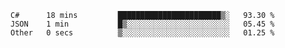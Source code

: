 <!--START_SECTION:waka-->

```text
C#      18 mins         ███████████████████████▒░   93.30 %
JSON    1 min           █▒░░░░░░░░░░░░░░░░░░░░░░░   05.45 %
Other   0 secs          ▒░░░░░░░░░░░░░░░░░░░░░░░░   01.25 %
```

<!--END_SECTION:waka-->
